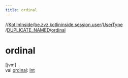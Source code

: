 ```yaml
---
title: ordinal
---
```

//[KotlinInside](../../../../index.html)/[be.zvz.kotlininside.session.user](../../index.html)/[UserType](../index.html)
/[DUPLICATE_NAMED](index.html)/[ordinal](ordinal.html)

# ordinal

[jvm]\
val [ordinal](ordinal.html): [Int](https://kotlinlang.org/api/latest/jvm/stdlib/kotlin/-int/index.html)




